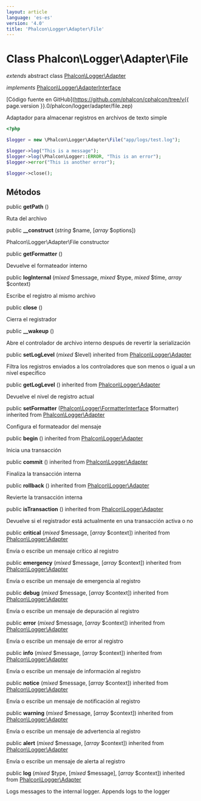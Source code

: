 ```yaml
---
layout: article
language: 'es-es'
version: '4.0'
title: 'Phalcon\Logger\Adapter\File'
---
```

# Class **Phalcon\Logger\Adapter\File**

*extends* abstract class [Phalcon\Logger\Adapter](Phalcon_Logger_Adapter)

*implements* [Phalcon\Logger\AdapterInterface](Phalcon_Logger_AdapterInterface)

[Código fuente en GitHub](https://github.com/phalcon/cphalcon/tree/v{{ page.version }}.0/phalcon/logger/adapter/file.zep)

Adaptador para almacenar registros en archivos de texto simple

```php
<?php

$logger = new \Phalcon\Logger\Adapter\File("app/logs/test.log");

$logger->log("This is a message");
$logger->log(\Phalcon\Logger::ERROR, "This is an error");
$logger->error("This is another error");

$logger->close();

```

## Métodos

public **getPath** ()

Ruta del archivo

public **__construct** (*string* $name, [*array* $options])

Phalcon\Logger\Adapter\File constructor

public **getFormatter** ()

Devuelve el formateador interno

public **logInternal** (*mixed* $message, *mixed* $type, *mixed* $time, *array* $context)

Escribe el registro al mismo archivo

public **close** ()

Cierra el registrador

public **__wakeup** ()

Abre el controlador de archivo interno después de revertir la serialización

public **setLogLevel** (*mixed* $level) inherited from [Phalcon\Logger\Adapter](Phalcon_Logger_Adapter)

Filtra los registros enviados a los controladores que son menos o igual a un nivel específico

public **getLogLevel** () inherited from [Phalcon\Logger\Adapter](Phalcon_Logger_Adapter)

Devuelve el nivel de registro actual

public **setFormatter** ([Phalcon\Logger\FormatterInterface](Phalcon_Logger_FormatterInterface) $formatter) inherited from [Phalcon\Logger\Adapter](Phalcon_Logger_Adapter)

Configura el formateador del mensaje

public **begin** () inherited from [Phalcon\Logger\Adapter](Phalcon_Logger_Adapter)

Inicia una transacción

public **commit** () inherited from [Phalcon\Logger\Adapter](Phalcon_Logger_Adapter)

Finaliza la transacción interna

public **rollback** () inherited from [Phalcon\Logger\Adapter](Phalcon_Logger_Adapter)

Revierte la transacción interna

public **isTransaction** () inherited from [Phalcon\Logger\Adapter](Phalcon_Logger_Adapter)

Devuelve si el registrador está actualmente en una transacción activa o no

public **critical** (*mixed* $message, [*array* $context]) inherited from [Phalcon\Logger\Adapter](Phalcon_Logger_Adapter)

Envía o escribe un mensaje crítico al registro

public **emergency** (*mixed* $message, [*array* $context]) inherited from [Phalcon\Logger\Adapter](Phalcon_Logger_Adapter)

Envía o escribe un mensaje de emergencia al registro

public **debug** (*mixed* $message, [*array* $context]) inherited from [Phalcon\Logger\Adapter](Phalcon_Logger_Adapter)

Envía o escribe un mensaje de depuración al registro

public **error** (*mixed* $message, [*array* $context]) inherited from [Phalcon\Logger\Adapter](Phalcon_Logger_Adapter)

Envía o escribe un mensaje de error al registro

public **info** (*mixed* $message, [*array* $context]) inherited from [Phalcon\Logger\Adapter](Phalcon_Logger_Adapter)

Envía o escribe un mensaje de información al registro

public **notice** (*mixed* $message, [*array* $context]) inherited from [Phalcon\Logger\Adapter](Phalcon_Logger_Adapter)

Envía o escribe un mensaje de notificación al registro

public **warning** (*mixed* $message, [*array* $context]) inherited from [Phalcon\Logger\Adapter](Phalcon_Logger_Adapter)

Envía o escribe un mensaje de advertencia al registro

public **alert** (*mixed* $message, [*array* $context]) inherited from [Phalcon\Logger\Adapter](Phalcon_Logger_Adapter)

Envía o escribe un mensaje de alerta al registro

public **log** (*mixed* $type, [*mixed* $message], [*array* $context]) inherited from [Phalcon\Logger\Adapter](Phalcon_Logger_Adapter)

Logs messages to the internal logger. Appends logs to the logger